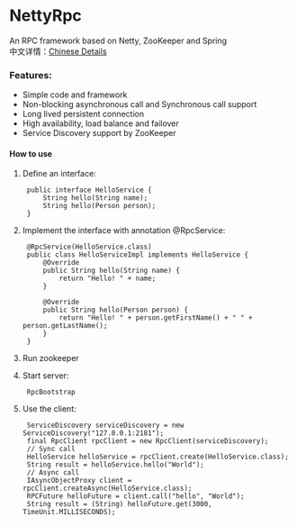 # NettyRpc
An RPC framework based on Netty, ZooKeeper and Spring  
中文详情：[Chinese Details](http://www.cnblogs.com/tim.wei/p/5272384.html)
### Features:
* Simple code and framework
* Non-blocking asynchronous call and Synchronous call support
* Long lived persistent connection
* High availability, load balance and failover
* Service Discovery support by ZooKeeper

#### How to use
1. Define an interface:

		public interface HelloService { 
			String hello(String name); 
			String hello(Person person);
		}

2. Implement the interface with annotation @RpcService:

		@RpcService(HelloService.class)
		public class HelloServiceImpl implements HelloService {
			@Override
			public String hello(String name) {
				return "Hello! " + name;
			}

			@Override
			public String hello(Person person) {
				return "Hello! " + person.getFirstName() + " " + person.getLastName();
			}
		}

3. Run zookeeper

4. Start server:

		RpcBootstrap

5. Use the client:
 
		ServiceDiscovery serviceDiscovery = new ServiceDiscovery("127.0.0.1:2181");
		final RpcClient rpcClient = new RpcClient(serviceDiscovery);
		// Sync call
		HelloService helloService = rpcClient.create(HelloService.class);
		String result = helloService.hello("World");
		// Async call
		IAsyncObjectProxy client = rpcClient.createAsync(HelloService.class);
		RPCFuture helloFuture = client.call("hello", "World");
   		String result = (String) helloFuture.get(3000, TimeUnit.MILLISECONDS);

